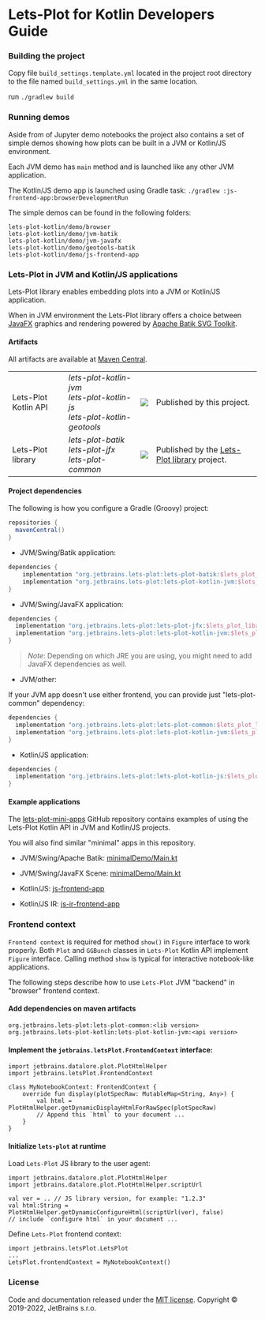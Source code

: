 # Lets-Plot for Kotlin Developers Guide

### Building the project

Copy file `build_settings.template.yml` located in the project root directory to the file named `build_settings.yml` in
the same location.

run `./gradlew build`

### Running demos

Aside from of Jupyter demo notebooks the project also contains a set of simple demos showing how plots can be built in a
JVM or Kotlin/JS environment.

Each JVM demo has `main` method and is launched like any other JVM application.

The Kotlin/JS demo app is launched using Gradle task: `./gradlew :js-frontend-app:browserDevelopmentRun`

The simple demos can be found in the following folders:

```
lets-plot-kotlin/demo/browser
lets-plot-kotlin/demo/jvm-batik
lets-plot-kotlin/demo/jvm-javafx
lets-plot-kotlin/demo/geotools-batik
lets-plot-kotlin/demo/js-frontend-app
```

### Lets-Plot in JVM and Kotlin/JS applications

Lets-Plot library enables embedding plots into a JVM or Kotlin/JS application.

When in JVM environment the Lets-Plot library offers a choice between [JavaFX](https://en.wikipedia.org/wiki/JavaFX)
graphics and rendering powered by [Apache Batik SVG Toolkit](https://xmlgraphics.apache.org/batik/).

#### Artifacts

All artifacts are available at [Maven Central](https://search.maven.org/search?q=lets-plot).

<table>
    <tr>
        <td>Lets-Plot Kotlin API</td>
        <td>
            <i>lets-plot-kotlin-jvm</i><br>
            <i>lets-plot-kotlin-js</i><br>
            <i>lets-plot-kotlin-geotools</i>
        </td>
        <td>
            <a href="https://search.maven.org/search?q=lets-plot"/>
            <img src="https://img.shields.io/maven-central/v/org.jetbrains.lets-plot/lets-plot-kotlin?color=blue&label=Maven%20Central"/>
        </td>
        <td>
            Published by this project.
        </td>
    </tr>
    <tr>
        <td>Lets-Plot library</td>
        <td>
            <i>lets-plot-batik</i><br>
            <i>lets-plot-jfx</i><br>
            <i>lets-plot-common</i>
        </td>
        <td>
            <a href="https://search.maven.org/search?q=lets-plot"/>
            <img src="https://img.shields.io/maven-central/v/org.jetbrains.lets-plot/lets-plot-common?color=blue&label=Maven%20Central"/>
        </td>
        <td>
            Published by the <a href="https://github.com/JetBrains/lets-plot">Lets-Plot library</a> project.
        </td>
    </tr>
</table>

#### Project dependencies

The following is how you configure a Gradle (Groovy) project:

```groovy
repositories {
  mavenCentral()
}
```

- JVM/Swing/Batik application:

```groovy
dependencies {
    implementation "org.jetbrains.lets-plot:lets-plot-batik:$lets_plot_library_version>"
    implementation "org.jetbrains.lets-plot:lets-plot-kotlin-jvm:$lets_plot_kotlin_api_version"
}
```

- JVM/Swing/JavaFX application:

```groovy
dependencies {
  implementation "org.jetbrains.lets-plot:lets-plot-jfx:$lets_plot_library_version"
  implementation "org.jetbrains.lets-plot:lets-plot-kotlin-jvm:$lets_plot_kotlin_api_version"
}
```

> *Note*: Depending on which JRE you are using, you might need to add JavaFX dependencies as well.

- JVM/other:

If your JVM app doesn't use either frontend, you can provide just "lets-plot-common" dependency:

```groovy
dependencies {
  implementation "org.jetbrains.lets-plot:lets-plot-common:$lets_plot_library_version"
  implementation "org.jetbrains.lets-plot:lets-plot-kotlin-jvm:$lets_plot_kotlin_api_version"
}
```

- Kotlin/JS application:

```groovy
dependencies {
  implementation "org.jetbrains.lets-plot:lets-plot-kotlin-js:$lets_plot_kotlin_api_version"
}
```

#### Example applications

The [lets-plot-mini-apps](https://github.com/alshan/lets-plot-mini-apps) GitHub repository contains examples of using
the Lets-Plot Kotlin API in JVM and Kotlin/JS projects.

You will also find similar "minimal" apps in this repository.

- JVM/Swing/Apache Batik:
  [minimalDemo/Main.kt](https://github.com/JetBrains/lets-plot-kotlin/blob/master/demo/jvm-batik/src/main/kotlin/minimalDemo/Main.kt)

- JVM/Swing/JavaFX Scene:
  [minimalDemo/Main.kt](https://github.com/JetBrains/lets-plot-kotlin/blob/master/demo/jvm-javafx/src/main/kotlin/minimalDemo/Main.kt)

- Kotlin/JS:
  [js-frontend-app](https://github.com/JetBrains/lets-plot-kotlin/tree/master/demo/js-frontend-app)

- Kotlin/JS IR:
  [js-ir-frontend-app](https://github.com/JetBrains/lets-plot-kotlin/tree/master/demo/js-ir-frontend-app)


### Frontend context

`Frontend context` is required for method `show()` in `Figure` interface to work properly. Both `Plot` and `GGBunch`
classes in `Lets-Plot` Kotlin API implement `Figure` interface. Calling method `show` is typical for interactive
notebook-like applications.

The following steps describe how to use `Lets-Plot` JVM "backend" in "browser" frontend context.

#### Add dependencies on maven artifacts

```
org.jetbrains.lets-plot:lets-plot-common:<lib version>
org.jetbrains.lets-plot-kotlin:lets-plot-kotlin-jvm:<api version>
```

#### Implement the `jetbrains.letsPlot.FrontendContext` interface:

```
import jetbrains.datalore.plot.PlotHtmlHelper
import jetbrains.letsPlot.FrontendContext

class MyNotebookContext: FrontendContext {
    override fun display(plotSpecRaw: MutableMap<String, Any>) {
        val html = PlotHtmlHelper.getDynamicDisplayHtmlForRawSpec(plotSpecRaw)
        // Append this `html` to your document ...
    }
}
```

#### Initialize `lets-plot` at runtime

Load `Lets-Plot` JS library to the user agent:
```
import jetbrains.datalore.plot.PlotHtmlHelper
import jetbrains.datalore.plot.PlotHtmlHelper.scriptUrl

val ver = .. // JS library version, for example: "1.2.3"
val html:String = PlotHtmlHelper.getDynamicConfigureHtml(scriptUrl(ver), false)
// include `configure html` in your document ...
```

Define `Lets-Plot` frontend context:
```
import jetbrains.letsPlot.LetsPlot
...
LetsPlot.frontendContext = MyNotebookContext()
```


### License

Code and documentation released under the [MIT license](https://github.com/JetBrains/lets-plot-kotlin/blob/master/LICENSE).
Copyright © 2019-2022, JetBrains s.r.o.
